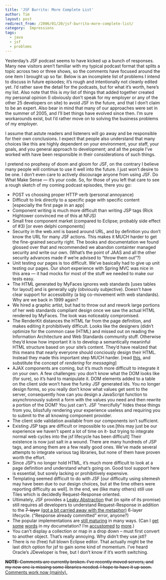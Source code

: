 ```yaml
---
title: 'JSF Burrito: More Complete List'
author: Tim
layout: post
redirect_from: /2006/01/20/jsf-burrito-more-complete-list/
category:  Impressions
tags:
  - java
  - jsf
  - problems
---
```

Yesterday&#8217;s JSF podcast seems to have kicked up a bunch of responses. Many new visitors aren&#8217;t familiar with my typical podcast format that splits a topic across two or three shows, so the comments have focused around the one item I brought up so far. Below is an incomplete list of problems I intend to discuss in future episodes; it&#8217;s rough and intentionally not cleanly edited yet. I&#8217;d rather save the detail for the podcasts, but for what it&#8217;s worth, here&#8217;s my list. Also note that this is *my* list of things that added together created my personal opinion (I obviously don&#8217;t speak for my employer or any of the other 25 developers on site) to avoid JSF in the future, and that I don&#8217;t claim to be an expert. Also bear in mind that many of our approaches were set in the summer of 2005, and I&#8217;ll bet things have evolved since then. I&#8217;m sure workarounds exist, but I&#8217;d rather move on to solving the business problems of my employer.

I assume that astute readers and listeners will go away and be responsible for their own conclusions. I expect that people also understand that many choices like this are highly dependent on your environment, your staff, your goals, and you general approach to development; and all the people I&#8217;ve worked with have been responsible in their considerations of such things.

I pretend no prophesy of doom and gloom for JSF, on the contrary I believe many people will continue to use it well into the future. I just won&#8217;t desire to be one. I don&#8217;t even care to actively discourage anyone from using JSF. Do What Make Sense &#8212; it&#8217;s your code. So, for those of you left that care to see a rough sketch of my coming podcast episodes, there you go:

  * POST vs choosing proper HTTP verb (personal annoyance)
  * Difficult to link directly to a specific page with specific content [especially the first page in an app]
  * Component writing is much more difficult than writing JSP tags (Rick Hightower convinced me of this at NFJS)
  * Small free component market (compared to Eclipse; probably side effect of #3) [or even delphi components]
  * Security in the web.xml is based around URL, and by definition you don&#8217;t know the URL for many JSF actions. This makes it MUCH harder to get the fine-grained security right. The books and documentation we found glossed over that and recommended we abandon containter managed security and write our own. (What&#8217;s the point of JAAS and all the other security advances made if we&#8217;re advised to &#8220;throw them out&#8221;?)
  * Unit testing our pages is too difficult. We&#8217;ve basically had to give up unit testing our pages. Our short experience with Spring MVC was nice in this area &#8212; it had mocks for most of the stuff we needed to make our tests easy.
  * The HTML generated by MyFaces ignores web standards [uses tables for layout] and is generally ugly (obviously subjective). Doesn&#8217;t have clear support for accessibility (a big co-movement with web standards). Why are we back in 1999 again?
  * We hired a graphic artist, but had to throw out and rework large portions of her web standards compliant design once we saw the actual HTML rendered by MyFaces. The look was noticeably compromised.
  * The RenderKit distances the HTML far from the page definition, and makes editing it prohibitively difficult. Looks like the designers (didn&#8217;t optimize for the common case (HTML) and missed out on reading the Information Architecture and Web Standards community stuff. Otherwise they&#8217;d know how important it is to develop a semantically meaninful HTML structure based on your site&#8217;s content. They&#8217;d have realized that this means that nearly everyone should conciously design their HTML. Instead they made this important step MUCH harder. [read [this][1], and substitute the concept of *rendering* for *messaging*]
  * AJAX components are coming, but it&#8217;s much more difficult to integrate it on your own. A few challenges: you don&#8217;t know what the DOM looks like (for sure), so it&#8217;s hard to manipulate it. DOM elements added to a table on the client side won&#8217;t have the funky JSF generated ids. You no longer design forms, so you really don&#8217;t know what values get sent to the server, consequently how can you design a JavaScript function to asynchronously submit a form with the values you need and then rewrite a portion of the DOM? You just can&#8217;t. JSF &#8220;mercifully&#8221; hides these things from you, blissfully rendering your experience useless and requiring you to submit to the all knowing component provider.
  * The client side validation available from our components isn&#8217;t sufficient.
  * Existing JSP tags are difficult or impossible to use.[this may just be our experience we haven&#8217;t spent a lot of time on it- but trying to integrate normal web cycles into the jsf lifecycle has been difficult]
    Their existence is now just salt in a wound. There are many hundreds of JSP tags, and among them are a few really good ones. We&#8217;ve made several attempts to integrate various tag libraries, but none of them have proven worth the effort.
  * Since JSP&#8217;s no longer hold HTML, it&#8217;s much more difficult to look at a page definition and understand what&#8217;s going on. Good tool support here is essential, but sorely lacking or prohibitively expensive.
  * Templating seemed difficult to do with JSF [our difficulty using sitemesh may have been due to our design choices, but at the time others were reporting difficulty as well]. In the end, we (like many others) still use Tiles which is decidedly Request-Response oriented.
  * Ultimately, JSF provides a [Leaky Abstraction][2] that (in spite of its promise) still requires all developers to understand Request-Response in addition to the <del>7-layer</del> <ins>(got a bit carried away with the metaphor)</ins> 6-layer lifecycle. (&#8220;Response already committed&#8221; error, anyone?)
  * The popular implementations are [still maturing][3] in many ways. (Can I [get][4] [some][5] [words][6] in my documetation? I&#8217;m [accustomed][7] [to][8] [more][9].)
  * You can&#8217;t display a collection or map in a drop down &#8211; must first convert to another object. That&#8217;s really annoying. Why didn&#8217;t they use jstl?
  * There is no (free) full blown Eclipse editor. That actually might be the last ditch option for jsf to gain some kind of momentum. I&#8217;ve heard Oracle&#8217;s JDeveloper is free, but I don&#8217;t know if it&#8217;s worth switching.

<del><strong>NOTE:</strong> Comments are currently broken. I&#8217;ve recently moved servers, and my new one is missing some libraries needed. I hope to have it up soon.</del> <ins>Comments work now (mainly).</ins>

 [1]: http://www.joelonsoftware.com/articles/fog0000000018.html "Don't Let Architecture Astronauts Scare You"
 [2]: http://www.joelonsoftware.com/articles/LeakyAbstractions.html "The Law of Leaky Abstractions"
 [3]: http://www.jroller.com/page/robwilliams?entry=first_spurious_myfaces_error
 [4]: http://myfaces.apache.org/core11/myfaces-impl/apidocs/org/apache/myfaces/renderkit/html/HtmlTableRenderer.html
 [5]: http://myfaces.apache.org/core11/myfaces-impl/apidocs/org/apache/myfaces/taglib/html/HtmlCommandLinkTagBase.html
 [6]: http://myfaces.apache.org/core11/myfaces-impl/apidocs/org/apache/myfaces/application/ApplicationImpl.html
 [7]: http://static.springframework.org/spring/docs/1.2.x/api/org/springframework/context/access/ContextSingletonBeanFactoryLocator.html
 [8]: http://static.springframework.org/spring/docs/1.2.x/api/org/springframework/orm/hibernate/support/HibernateDaoSupport.html
 [9]: http://static.springframework.org/spring/docs/1.2.x/api/org/springframework/web/servlet/handler/BeanNameUrlHandlerMapping.html
